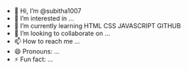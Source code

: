 - 👋 Hi, I’m @subitha1007
- 👀 I’m interested in ...
- 🌱 I’m currently learning HTML CSS JAVASCRIPT GITHUB
- 💞️ I’m looking to collaborate on ...
- 📫 How to reach me ...
- 😄 Pronouns: ...
- ⚡ Fun fact: ...

<!---
subitha1007/subitha1007 is a ✨ special ✨ repository because its `README.md` (this file) appears on your GitHub profile.
You can click the Preview link to take a look at your changes.
--->
